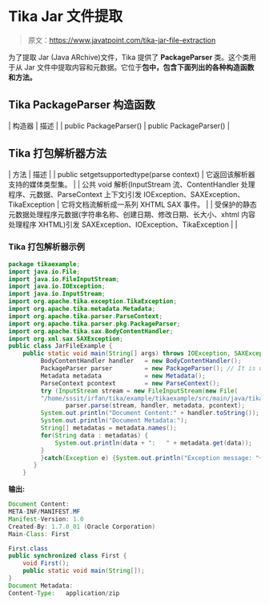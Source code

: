 # Tika Jar 文件提取

> 原文：<https://www.javatpoint.com/tika-jar-file-extraction>

为了提取 Jar (Java ARchive)文件，Tika 提供了 **PackageParser** 类。这个类用于从 Jar 文件中提取内容和元数据。它位于**包中，包含下面列出的各种构造函数和方法。**

## Tika PackageParser 构造函数

| 构造器 | 描述 |
| public PackageParser() | public PackageParser() |

## Tika 打包解析器方法

| 方法 | 描述 |
| public set<mediatype>getsupportedtype(parse context)</mediatype> | 它返回该解析器支持的媒体类型集。 |
| 公共 void 解析(InputStream 流、ContentHandler 处理程序、元数据、ParseContext 上下文)引发 IOException、SAXException、TikaException | 它将文档流解析成一系列 XHTML SAX 事件。 |
| 受保护的静态元数据处理程序元数据(字符串名称、创建日期、修改日期、长大小、xhtml 内容处理程序 XHTML)引发 SAXException、IOException、TikaException |  |

### Tika 打包解析器示例

```java
package tikaexample;
import java.io.File;
import java.io.FileInputStream;
import java.io.IOException;
import java.io.InputStream;
import org.apache.tika.exception.TikaException;
import org.apache.tika.metadata.Metadata;
import org.apache.tika.parser.ParseContext;
import org.apache.tika.parser.pkg.PackageParser;
import org.apache.tika.sax.BodyContentHandler;
import org.xml.sax.SAXException;
public class JarFileExample {
	public static void main(String[] args) throws IOException, SAXException, TikaException {
		 BodyContentHandler handler   = new BodyContentHandler();
		 PackageParser parser         = new PackageParser(); // It is used to extract archive file.
		 Metadata metadata            = new Metadata();
		 ParseContext pcontext        = new ParseContext();
		 try (InputStream stream = new FileInputStream(new File(
		 "/home/sssit/irfan/tika/example/tikaexample/src/main/java/tikaexample/myjar.jar"))) {
		        parser.parse(stream, handler, metadata, pcontext);
	     System.out.println("Document Content:" + handler.toString());
	     System.out.println("Document Metadata:");
	     String[] metadatas = metadata.names(); 
	     for(String data : metadatas) {
	         System.out.println(data + ":   " + metadata.get(data));  
	     }
		 }catch(Exception e) {System.out.println("Exception message: "+ e.getMessage());}
	   }
	}

```

**输出:**

```java
Document Content:
META-INF/MANIFEST.MF
Manifest-Version: 1.0
Created-By: 1.7.0_01 (Oracle Corporation)
Main-Class: First

First.class
public synchronized class First {
    void First();
    public static void main(String[]);
}
Document Metadata:
Content-Type:   application/zip

```